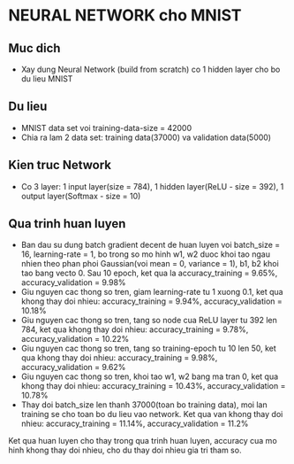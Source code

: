 # NEURAL NETWORK cho MNIST
## Muc dich
- Xay dung Neural Network (build from scratch) co 1 hidden layer cho bo du lieu MNIST
## Du lieu
- MNIST data set voi training-data-size = 42000
- Chia ra lam 2 data set: training data(37000) va validation data(5000)
## Kien truc Network
- Co 3 layer: 1 input layer(size = 784), 1 hidden layer(ReLU - size = 392), 1 output layer(Softmax - size = 10)
## Qua trinh huan luyen
- Ban dau su dung batch gradient decent de huan luyen voi batch_size = 16, learning-rate = 1, bo trong so mo hinh w1, w2 duoc khoi tao ngau nhien theo phan phoi Gaussian(voi mean = 0, variance = 1), b1, b2 khoi tao bang vecto 0. Sau 10 epoch, ket qua la accuracy_training = 9.65%, accuracy_validation = 9.98%
- Giu nguyen cac thong so tren, giam learning-rate tu 1 xuong 0.1, ket qua khong thay doi nhieu: accuracy_training = 9.94%, accuracy_validation = 10.18%
- Giu nguyen cac thong so tren, tang so node cua ReLU layer tu 392 len 784, ket qua khong thay doi nhieu: accuracy_training = 9.78%, accuracy_validation = 10.22%
- Giu nguyen cac thong so tren, tang so training-epoch tu 10 len 50, ket qua khong thay doi nhieu: accuracy_training = 9.98%, accuracy_validation = 9.62%
- Giu nguyen cac thong so tren, khoi tao w1, w2 bang ma tran 0, ket qua khong thay doi nhieu: accuracy_training = 10.43%, accuracy_validation = 10.78%
- Thay doi batch_size len thanh 37000(toan bo training data), moi lan training se cho toan bo du lieu vao network. Ket qua van khong thay doi nhieu: accuracy_training = 11.14%, accuracy_validation = 11.2%

Ket qua huan luyen cho thay trong qua trinh huan luyen, accuracy cua mo hinh khong thay doi nhieu, cho du thay doi nhieu gia tri tham so.
